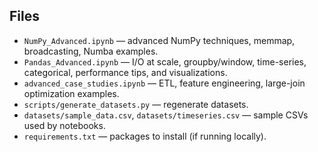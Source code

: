 
## Files
- `NumPy_Advanced.ipynb` — advanced NumPy techniques, memmap, broadcasting, Numba examples.
- `Pandas_Advanced.ipynb` — I/O at scale, groupby/window, time-series, categorical, performance tips, and visualizations.
- `advanced_case_studies.ipynb` — ETL, feature engineering, large-join optimization examples.
- `scripts/generate_datasets.py` — regenerate datasets.
- `datasets/sample_data.csv`, `datasets/timeseries.csv` — sample CSVs used by notebooks.
- `requirements.txt` — packages to install (if running locally).
